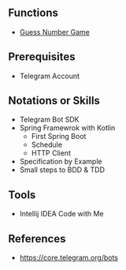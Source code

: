 ## Functions
* [Guess Number Game](https://github.com/b2etw/workshop-2021-1-kotlin/issues/1)

## Prerequisites
* Telegram Account

## Notations or Skills
* Telegram Bot SDK
* Spring Framewrok with Kotlin
  * First Spring Boot
  * Schedule
  * HTTP Client
* Specification by Example
* Small steps to BDD & TDD
  
## Tools
* Intellij IDEA Code with Me

## References
* https://core.telegram.org/bots
